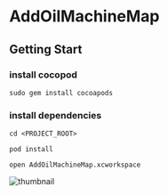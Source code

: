 # AddOilMachineMap

## Getting Start
### install cocopod

```sudo gem install cocoapods```

### install dependencies

```cd <PROJECT_ROOT>```

```pod install ```

```open AddOilMachineMap.xcworkspace```




![thumbnail](./thumbnail.png "thumbnail")
